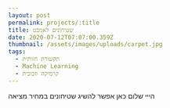 ```yaml
---
layout: post
permalink: projects/:title
title: שטיחונים לאמבט
date: 2020-07-12T07:07:00.359Z
thumbnail: /assets/images/uploads/carpet.jpg
tags:
  - תקשורת חזותית
  - Machine Learning
  - קרמיקה וזכוכית
---
```

הייי שלום כאן אפשר להשיג שטיחונים במחיר מציאה